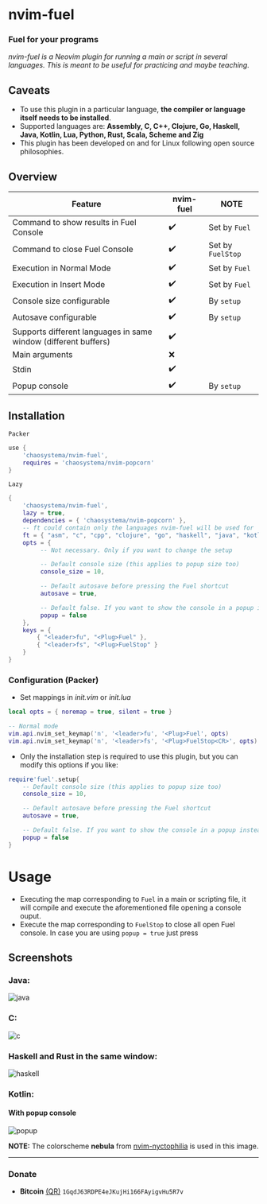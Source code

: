 # nvim-fuel
### Fuel for your programs
*nvim-fuel is a Neovim plugin for running a main or script in several languages. This is meant to be useful for practicing and maybe teaching.*

## Caveats
- To use this plugin in a particular language, **the compiler or language itself needs to be installed**.
- Supported languages are: **Assembly, C, C++, Clojure, Go, Haskell, Java, Kotlin, Lua, Python, Rust, Scala, Scheme and Zig**
- This plugin has been developed on and for Linux following open source philosophies.

## Overview
| Feature | nvim-fuel | NOTE |
| ------- | ------------- | ---- |
| Command to show results in Fuel Console | :heavy_check_mark: | Set by `Fuel` |
| Command to close Fuel Console | :heavy_check_mark: | Set by `FuelStop` |
| Execution in Normal Mode | :heavy_check_mark: | Set by `Fuel` |
| Execution in Insert Mode | :heavy_check_mark: | Set by `Fuel` |
| Console size configurable | :heavy_check_mark: | By `setup` |
| Autosave configurable | :heavy_check_mark: | By `setup` |
| Supports different languages in same window (different buffers)  | :heavy_check_mark: |  |
| Main arguments | :x: | |
| Stdin | :heavy_check_mark: | |
| Popup console | :heavy_check_mark: | By `setup` |

## Installation
`Packer`
```lua
use {
    'chaosystema/nvim-fuel',
    requires = 'chaosystema/nvim-popcorn'
}
```
`Lazy`
```lua
{
    'chaosystema/nvim-fuel',
    lazy = true,
    dependencies = { 'chaosystema/nvim-popcorn' },
    -- ft could contain only the languages nvim-fuel will be used for
    ft = { "asm", "c", "cpp", "clojure", "go", "haskell", "java", "kotlin", "lua", "python", "rust", "scala", "scheme", "zig" },
    opts = {
         -- Not necessary. Only if you want to change the setup

         -- Default console size (this applies to popup size too)
         console_size = 10,

         -- Default autosave before pressing the Fuel shortcut
         autosave = true,

         -- Default false. If you want to show the console in a popup instead of a buffer
         popup = false
    },
    keys = {
        { "<leader>fu", "<Plug>Fuel" },
        { "<leader>fs", "<Plug>FuelStop" }
    }
}
```

### Configuration (Packer)
- Set mappings in *init.vim* or *init.lua*
```lua
local opts = { noremap = true, silent = true }

-- Normal mode 
vim.api.nvim_set_keymap('n', '<leader>fu', '<Plug>Fuel', opts)
vim.api.nvim_set_keymap('n', '<leader>fs', '<Plug>FuelStop<CR>', opts)
```

- Only the installation step is required to use this plugin, but you can modify this options if you like:
```lua
require'fuel'.setup{
    -- Default console size (this applies to popup size too)
    console_size = 10,

    -- Default autosave before pressing the Fuel shortcut
    autosave = true,

    -- Default false. If you want to show the console in a popup instead of a buffer
    popup = false
}
```

# Usage
- Executing the map corresponding to `Fuel` in a main or scripting file, it will compile and execute the aforementioned file opening a console ouput.
- Execute the map corresponding to `FuelStop` to close all open Fuel console. In case you are using `popup = true` just press <ESC>

## Screenshots
### Java:
<img src="https://github.com/chaosystema/img/blob/master/nvim-fuel/fuel-java.gif?raw=true" alt="java" />

### C:
<img src="https://github.com/chaosystema/img/blob/master/nvim-fuel/fuel-c.gif?raw=true" alt="c" />

### Haskell and Rust in the same window:
<img src="https://github.com/chaosystema/img/blob/master/nvim-fuel/fuel-haskell-rust.gif?raw=true" alt="haskell" />

### Kotlin:
#### With popup console
<img src="https://github.com/chaosystema/img/blob/master/nvim-fuel/fuel_popup.png?raw=true" alt="popup" />

**NOTE:** The colorscheme **nebula** from [nvim-nyctophilia](https://github.com/chaosystema/nvim-nyctophilia) is used in this image.

---

### Donate
- **Bitcoin** [(QR)](https://raw.githubusercontent.com/chaosystema/img/master/crypto/bitcoin.png)  `1GqdJ63RDPE4eJKujHi166FAyigvHu5R7v`
